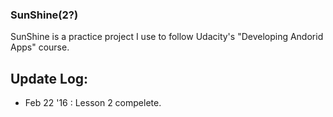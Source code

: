 ### SunShine(2?)

SunShine is a practice project I use to follow Udacity's "Developing Andorid Apps" course.


## Update Log:

 * Feb 22 '16 : Lesson 2 compelete.